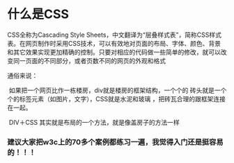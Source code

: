 # 什么是CSS

CSS全称为Cascading Style Sheets，中文翻译为“层叠样式表”，简称CSS样式表。在网页制作时采用CSS技术，可以有效地对页面的布局、字体、颜色、背景和其它效果实现更加精确的控制。只要对相应的代码做一些简单的修改，就可以改变同一页面的不同部分，或者页数不同的网页的外观和格式

通俗来说：

​ 如果把一个网页比作一栋楼房，div就是楼房的框架结构，一个个的 砖头就是一个个的标签元素（如图片，文字），CSS就是水泥和玻璃 ，把砖瓦合理的跟框架连接在一起。

​ DIV＋CSS 其实就是布局的一个方法，就是像盖房子的方法一样

### 建议大家把w3c上的70多个案例都练习一遍，我觉得入门还是挺容易的！！！



